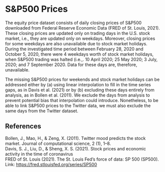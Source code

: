 # S&P500 Prices

The equity price dataset consists of daily closing prices of S&P500
downloaded from Federal Reserve Economic Data (FRED of St. Louis,
2021). These closing prices are updated only on trading days in the U.S.
stock market, i.e., they are updated only on weekdays. Moreover, closing
prices for some weekdays are also unavailable due to stock market
holidays. During the investigated time period between February 28, 2020
and October 5, 2020, there were 4 weekdays worth of stock market
holidays, when S&P500 trading was halted (i.e.,. 10 April 2020; 25 May
2020; 3 July, 2020; and 7 September 2020. Data for these days are,
therefore, unavailable.

The missing S&P500 prices for weekends and stock market holidays can be
addressed either by (a) using linear interpolation to fill in the time
series gaps, as in Davis et al. (2021) or by (b) excluding these days
entirely from analysis, as in Bollen et al. (2011). We exclude the days
from analysis to prevent potential bias that interpolation could
introduce. Nonetheless, to be able to link S&P500 prices to the Twitter
data, we must also exclude the same days from the Twitter dataset.

## References
Bollen, J., Mao, H., & Zeng, X. (2011). Twitter mood predicts the stock market. Journal of computational
science, 2 (1), 1–8.\
Davis, S. J., Liu, D., & Sheng, X. S. (2021). Stock prices and economic activity in the time of coronavirus\
FRED of St. Louis (2021). The St. Louis Fed’s force of data: SP 500 (SP500). Link: https://fred.stlouisfed.org/series/SP500
